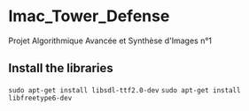 # Imac_Tower_Defense
Projet Algorithmique Avancée et Synthèse d'Images n°1

## Install the libraries
`sudo apt-get install libsdl-ttf2.0-dev`
`sudo apt-get install libfreetype6-dev`